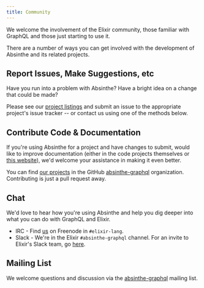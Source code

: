 ```yaml
---
title: Community
---
```


We welcome the involvement of the Elixir community, those familiar with GraphQL
and those just starting to use it.

There are a number of ways you can get involved with the development of Absinthe
and its related projects.

## Report Issues, Make Suggestions, etc

Have you run into a problem with Absinthe? Have a bright idea on a change that
could be made?

Please see our [project listings](/projects) and submit an issue to the
appropriate project's issue tracker -- or contact us using one of the methods
below.

## Contribute Code & Documentation

If you're using Absinthe for a project and have changes to submit, would like to
improve documentation (either in the code projects themselves or [this website](https://github.com/absinthe-graphql/website)), we'd welcome your
assistance in making it even better.

You can find [our projects](/projects) in the GitHub
[absinthe-graphql](https://github.com/absinthe-graphql) organization.
Contributing is just a pull request away.

## Chat

We'd love to hear how you're using Absinthe and help you dig deeper into what
you can do with GraphQL and Elixir.

- IRC - Find [us](/team) on Freenode in `#elixir-lang`.
- Slack - We're in the Elixir `#absinthe-graphql` channel. For an invite to
  Elixir's Slack team, go [here](https://elixir-slackin.herokuapp.com/).

## Mailing List

We welcome questions and discussion via the [absinthe-graphql](https://groups.google.com/forum/#!forum/absinthe-graphql) mailing list.
